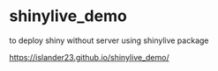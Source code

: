# shinylive_demo
to deploy shiny without server using shinylive package


https://islander23.github.io/shinylive_demo/
